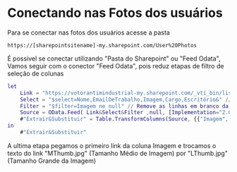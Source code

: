 # Conectando nas Fotos dos usuários

Para se conectar nas fotos dos usuários acesse a pasta

``https://[sharepointsitename]-my.sharepoint.com/User%20Photos``

É possivel se conectar utilizando "Pasta do Sharepoint" ou "Feed Odata",
Vamos seguir com o conector "Feed Odata", pois reduz etapas de filtro de seleção de colunas

```m
let 
    Link = "https://votorantimindustrial-my.sharepoint.com/_vti_bin/listdata.svc/ListaDeInformaçõesSobreOUsuário?"
    Select = "$select=Nome,EmailDeTrabalho,Imagem,Cargo,Escritório&" // Seleciona as colunas selecionadas
    Filter = "$filter=Imagem ne null" // Remove as linhas em branco da coluna Imagem
    Source = OData.Feed( Link&Select&Filter ,null, [Implementation="2.0"]),
    #"Extrair&Substituir" = Table.TransformColumns(Source, {{"Imagem", each Text.Replace(Text.BeforeDelimiter(_, ","),"MThumb.jpg","LThumb.jpg"), type text}})
in
    #"Extrair&Substituir"
```

A ultima etapa pegamos o primeiro link da coluna Imagem e trocamos o texto do link "MThumb.jpg" (Tamanho Médio de Imagem) por "LThumb.jpg" (Tamanho Grande da Imagem)
